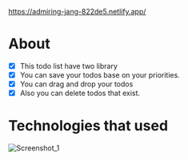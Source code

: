 https://admiring-jang-822de5.netlify.app/

# About
 - [x] This todo list have two library
 - [x] You can save your todos base on your priorities.
 - [x] You can drag and drop your todos
 - [x] Also you can delete todos that exist.

# Technologies that used

![Screenshot_1](https://user-images.githubusercontent.com/75525090/121580198-22bfba80-ca35-11eb-95ac-5706c67ffd37.png)

